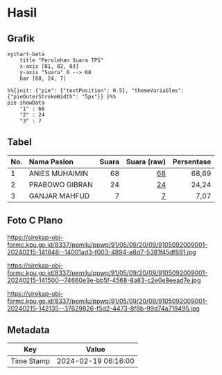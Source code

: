 # Hasil

## Grafik

```mermaid
xychart-beta
    title "Perolehan Suara TPS"
    x-axis [01, 02, 03]
    y-axis "Suara" 0 --> 68
    bar [68, 24, 7]
```

```mermaid
%%{init: {"pie": {"textPosition": 0.5}, "themeVariables": {"pieOuterStrokeWidth": "5px"}} }%%
pie showData
    "1" : 68
    "2" : 24
    "3" : 7
```

## Tabel

| No. | Nama Paslon    | Suara | Suara (raw) | Persentase |
|:--- |:-------------- | -----:| -----------:| ----------:|
| 1   | ANIES MUHAIMIN | 68    | [68][p-1]   | 68,69      |
| 2   | PRABOWO GIBRAN | 24    | [24][p-2]   | 24,24      |
| 3   | GANJAR MAHFUD  | 7     | [7][p-3]    | 7,07       |


[p-1]: https://github.com/gigit-pemilu/pemilu-2024-91-papua/blob/main/pilpres/hitung-suara/sub/91-papua/sub/05-kepulauan-yapen/sub/09-teluk-ampimoi/sub/2009-bareraif/sub/001-tps/sub/paslon-1.txt
[p-2]: https://github.com/gigit-pemilu/pemilu-2024-91-papua/blob/main/pilpres/hitung-suara/sub/91-papua/sub/05-kepulauan-yapen/sub/09-teluk-ampimoi/sub/2009-bareraif/sub/001-tps/sub/paslon-2.txt
[p-3]: https://github.com/gigit-pemilu/pemilu-2024-91-papua/blob/main/pilpres/hitung-suara/sub/91-papua/sub/05-kepulauan-yapen/sub/09-teluk-ampimoi/sub/2009-bareraif/sub/001-tps/sub/paslon-3.txt

## Foto C Plano

https://sirekap-obj-formc.kpu.go.id/8337/pemilu/ppwp/91/05/09/20/09/9105092009001-20240215-141848--14001ad3-f003-4894-a8d7-5381f45df691.jpg

https://sirekap-obj-formc.kpu.go.id/8337/pemilu/ppwp/91/05/09/20/09/9105092009001-20240215-141500--74660e3e-bb5f-4568-8a83-c2e0e8eead7e.jpg

https://sirekap-obj-formc.kpu.go.id/8337/pemilu/ppwp/91/05/09/20/09/9105092009001-20240215-142135--37629826-f5d2-4473-8f8b-99d74a719495.jpg


## Metadata

| Key        | Value               |
| ---------- | ------------------- |
| Time Stamp | 2024-02-19 06:16:00 |



